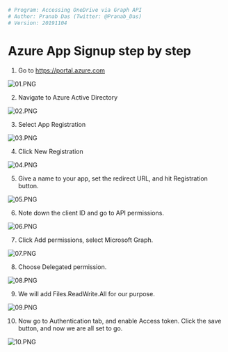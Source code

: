 ```python
# Program: Accessing OneDrive via Graph API
# Author: Pranab Das (Twitter: @Pranab_Das)
# Version: 20191104 
```

# Azure App Signup step by step

1. Go to https://portal.azure.com 

![01.PNG](attachment:01.PNG)

2. Navigate to Azure Active Directory

![02.PNG](attachment:02.PNG)


3. Select App Registration

![03.PNG](attachment:03.PNG)

4. Click New Registration

![04.PNG](attachment:04.PNG)

5. Give a name to your app, set the redirect URL, and hit Registration button. 

![05.PNG](attachment:05.PNG)

6. Note down the client ID and go to API permissions. 

![06.PNG](attachment:06.PNG)

7. Click Add permissions, select Microsoft Graph. 

![07.PNG](attachment:07.PNG)

8. Choose Delegated permission. 

![08.PNG](attachment:08.PNG)

9. We will add Files.ReadWrite.All for our purpose. 

![09.PNG](attachment:09.PNG)

10. Now go to Authentication tab, and enable Access token. Click the save button, and now we are all set to go.

![10.PNG](attachment:10.PNG)


```python

```

